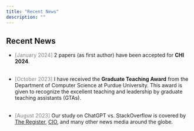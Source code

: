 ```yaml
---
title: "Recent News"
description: ""
---
```



## Recent News
* <span style="color: gray;">[January 2024]</span> 2 papers (as first author) have been accepted for **CHI 2024**.
<br> <br>

* <span style="color: gray;">[October 2023]</span> I have received the **Graduate Teaching Award** from the Department of Computer Science at Purdue University. This award is given to recognize the excellent teaching and leadership by graduate teaching assistants (GTAs).
<br> <br>

* <span style="color: gray;">[August 2023]</span> Our study on ChatGPT vs. StackOverflow is covered by [The Register](https://www.theregister.com/2023/08/07/chatgpt_stack_overflow_ai/), [CIO](https://www.cio-online.com/actualites/lire-des-erreurs-issues-de-l-ia-vont-se-glisser-dans-les-logiciels-commerciaux-15115.html), and many other news media around the globe.
<br>
